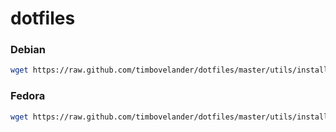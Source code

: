 # dotfiles

### Debian
```sh
wget https://raw.github.com/timbovelander/dotfiles/master/utils/install-debian.sh -O - | sh
```

### Fedora
```sh
wget https://raw.github.com/timbovelander/dotfiles/master/utils/install-fedora.sh -O - | sh
```
